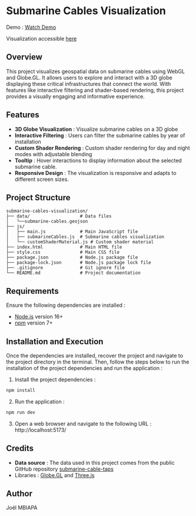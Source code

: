 # Submarine Cables Visualization
Demo : [Watch Demo](https://youtu.be/98CntlCywEg)

Visualization accessible [here](https://personne73.github.io/submarine-cables-globe/)

## Overview
This project visualizes geospatial data on submarine cables using WebGL and Globe.GL. 
It allows users to explore and interact with a 3D globe displaying these critical infrastructures 
that connect the world. With features like interactive filtering and shader-based rendering, 
this project provides a visually engaging and informative experience.

## Features
- **3D Globe Visualization** : Visualize submarine cables on a 3D globe
- **Interactive Filtering** : Users can filter the submarine cables by year of installation
- **Custom Shader Rendering** : Custom shader rendering for day and night modes with adjustable blending
- **Tooltip** : Hover interactions to display information about the selected submarine cable.
- **Responsive Design** : The visualization is responsive and adapts to different screen sizes.

## Project Structure
```
submarine-cables-visualization/
├── data/                   # Data files
│   └──submarine-cables.geojson
├── js/                    
│   ├── main.js             # Main JavaScript file
│   ├── submarineCables.js  # Submarine cables visualization
│   └── customShaderMaterial.js # Custom shader material
├── index.html              # Main HTML file
├── style.css               # Main CSS file
├── package.json            # Node.js package file
├── package-lock.json       # Node.js package lock file
├── .gitignore              # Git ignore file
└── README.md               # Project documentation
```

## Requirements
Ensure the following dependencies are installed :

- [Node.js](https://nodejs.org/) version 16+
- [npm](https://www.npmjs.com/) version 7+

## Installation and Execution
Once the dependencies are installed, recover the project and navigate to the project directory in the terminal.
Then, follow the steps below to run the installation of the project dependencies and run the application :

1. Install the project dependencies :
```bash
npm install
```
2. Run the application :
```bash
npm run dev
```
3. Open a web browser and navigate to the following URL : http://localhost:5173/

## Credits
- **Data source** : The data used in this project comes from the public GitHub repository 
[submarine-cable-taps](https://github.com/lifewinning/submarine-cable-taps/blob/master/data/submarine_cables.geojson?short_path=0cdada6)
- Libraries : [Globe.GL](https://globe.gl/) and [Three.js](https://threejs.org/)

## Author
Joël MBIAPA
